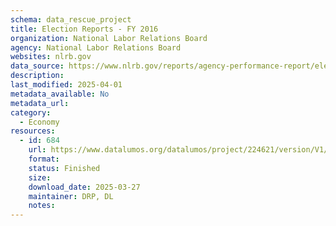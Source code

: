 ```yaml
---
schema: data_rescue_project 
title: Election Reports - FY 2016
organization: National Labor Relations Board
agency: National Labor Relations Board
websites: nlrb.gov
data_source: https://www.nlrb.gov/reports/agency-performance-report/election-reports/election-reports-fy-2016
description: 
last_modified: 2025-04-01
metadata_available: No
metadata_url: 
category:
  - Economy
resources:
  - id: 684
    url: https://www.datalumos.org/datalumos/project/224621/version/V1/view
    format: 
    status: Finished
    size: 
    download_date: 2025-03-27
    maintainer: DRP, DL
    notes: 
---
```

